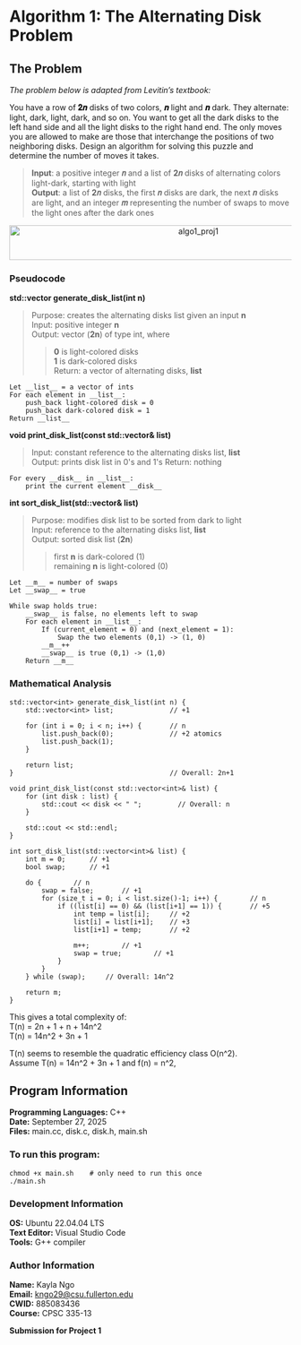 # Algorithm 1: The Alternating Disk Problem
## The Problem
_The problem below is adapted from Levitin’s textbook:_

You have a row of __𝟐𝒏__ disks of two colors, __𝒏__ light and __𝒏__ dark. They alternate: light, dark, light,
dark, and so on. You want to get all the dark disks to the left hand side and all the light disks
to the right hand end. The only moves you are allowed to make are those that interchange the
positions of two neighboring disks. Design an algorithm for solving this puzzle and determine
the number of moves it takes.

> __Input__: a positive integer __𝑛__ and a list of __2𝑛__ disks of alternating colors light-dark, starting with
> light  
> __Output__: a list of __2𝑛__ disks, the first __𝑛__ disks are dark, the next __𝑛__ disks are light, and an integer
> __𝑚__ representing the number of swaps to move the light ones after the dark ones  

<div align="center">
    <img width="659" height="62" alt="algo1_proj1" src="https://github.com/user-attachments/assets/b32462e8-bca7-46b3-aa27-be2df00b2190" />
</div>

### Pseudocode
__std::vector<int> generate_disk_list(int n)__  
>Purpose: creates the alternating disks list given an input __n__  
>Input: positive integer __n__  
>Output: vector (__2n__) of type int, where  
>>__0__ is light-colored disks  
>>__1__ is dark-colored disks  
>Return: a vector of alternating disks, __list__  
```
Let __list__ = a vector of ints
For each element in __list__:
    push_back light-colored disk = 0
    push_back dark-colored disk = 1
Return __list__
```  

__void print_disk_list(const std::vector<int>& list)__  
>Input: constant reference to the alternating disks list, __list__  
>Output: prints disk list in 0's and 1's
>Return: nothing

```
For every __disk__ in __list__:
    print the current element __disk__

```  

__int sort_disk_list(std::vector<int>& list)__  
>Purpose: modifies disk list to be sorted from dark to light  
>Input: reference to the alternating disks list, __list__  
>Output: sorted disk list (__2n__)  
>> first __n__ is dark-colored (1)  
>> remaining __n__ is light-colored (0)  
```
Let __m__ = number of swaps
Let __swap__ = true

While swap holds true:
    __swap__ is false, no elements left to swap
    For each element in __list__:
        If (current_element = 0) and (next_element = 1):
            Swap the two elements (0,1) -> (1, 0)
        __m__++
        __swap__ is true (0,1) -> (1,0)
    Return __m__

```  


### Mathematical Analysis
```
std::vector<int> generate_disk_list(int n) {
    std::vector<int> list;              // +1

    for (int i = 0; i < n; i++) {       // n
        list.push_back(0);              // +2 atomics
        list.push_back(1);
    }                                   

    return list;
}                                       // Overall: 2n+1
```

```
void print_disk_list(const std::vector<int>& list) {
    for (int disk : list) {
        std::cout << disk << " ";         // Overall: n
    }

    std::cout << std::endl;
}
```

```
int sort_disk_list(std::vector<int>& list) {
    int m = 0;      // +1
    bool swap;      // +1

    do {        // n
        swap = false;       // +1
        for (size_t i = 0; i < list.size()-1; i++) {        // n
            if ((list[i] == 0) && (list[i+1] == 1)) {       // +5
                int temp = list[i];     // +2
                list[i] = list[i+1];    // +3
                list[i+1] = temp;       // +2

                m++;        // +1
                swap = true;        // +1
            }
        }
    } while (swap);     // Overall: 14n^2

    return m;
}
```

This gives a total complexity of:  
T(n) = 2n + 1 + n + 14n^2  
T(n) = 14n^2 + 3n + 1  

T(n) seems to resemble the quadratic efficiency class O(n^2).  
Assume T(n) = 14n^2 + 3n + 1 and f(n) = n^2,  
<div align="center>
    <img width="408" height="549" alt="proj_1_algo_1_math_analysis" src="https://github.com/user-attachments/assets/9bae76db-0ae4-4639-ace4-a0f7df2a4a3b" />
</div>
    

## Program Information
__Programming Languages:__ C++  
__Date:__ September 27, 2025  
__Files:__ main.cc, disk.c, disk.h, main.sh  

### To run this program:
```
chmod +x main.sh    # only need to run this once
./main.sh
```

### Development Information
__OS:__ Ubuntu 22.04.04 LTS  
__Text Editor:__ Visual Studio Code  
__Tools:__ G++ compiler  

### Author Information
__Name:__ Kayla Ngo  
__Email:__ kngo29@csu.fullerton.edu  
__CWID:__ 885083436  
__Course:__ CPSC 335-13  

__Submission for Project 1__
